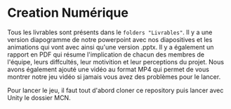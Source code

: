 # Creation Numérique

Tous les livrables sont présents dans le `folders "Livrables"`. Il y a une version diapogramme de notre powerpoint avec nos diapositives et les animations qui vont avec ainsi qu'une version .pptx. Il y a également un rapport en PDF qui résume l'implication de chacun des membres de l'équipe, leurs diffcultés, leur motivition et leur perceptions du projet. Nous avons également ajouté une vidéo au format MP4 qui permet de vous montrer notre jeu vidéo si jamais vous avez des problèmes pour le lancer.

Pour lancer le jeu, il faut tout d'abord cloner ce repository puis lancer avec Unity le dossier MCN.
